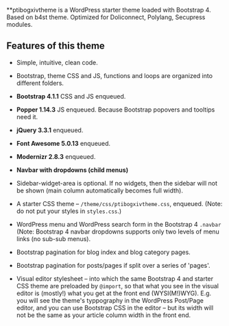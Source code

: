 **ptibogxivtheme is a WordPress starter theme loaded with Bootstrap 4. Based on b4st theme. Optimized for Doliconnect, Polylang, Secupress modules.

## Features of this theme

* Simple, intuitive, clean code.

* Bootstrap, theme CSS and JS, functions and loops are organized into different folders.

* **Bootstrap 4.1.1** CSS and JS enqueued.

* **Popper 1.14.3** JS enqueued. Because Bootstrap popovers and tooltips need it.

* **jQuery 3.3.1** enqueued.

* **Font Awesome 5.0.13** enqueued.

* **Modernizr 2.8.3** enqueued.

* **Navbar with dropdowns (child menus)**

* Sidebar-widget-area is optional. If no widgets, then the sidebar will not be shown (main column automatically becomes full width).

* A starter CSS theme – `/theme/css/ptibogxivtheme.css`, enqueued. (Note: do not put your styles in `styles.css`.)

* WordPress menu and WordPress search form in the Bootstrap 4 `.navbar` (Note: Bootstrap 4 navbar dropdowns supports only two levels of menu links (no sub-sub menus).

* Bootstrap pagination for blog index and blog category pages.

* Bootstrap pagination for posts/pages if split over a series of 'pages'.

* Visual editor stylesheet – into which the same Bootstrap 4 and starter CSS theme are preloaded by `@import`, so that what you see in the visual editor is (mostly!) what you get at the front end (WYSI(M!)WYG). E.g. you will see the theme's typpography in the WordPress Post/Page editor, and you can use Bootstrap CSS in the editor – but its width will not be the same as your article column width in the front end.